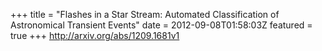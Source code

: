 +++
title = "Flashes in a Star Stream: Automated Classification of Astronomical   Transient Events"
date = 2012-09-08T01:58:03Z
featured = true
+++
http://arxiv.org/abs/1209.1681v1
